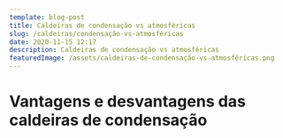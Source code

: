 ```yaml
---
template: blog-post
title: Caldeiras de condensação vs atmosféricas
slug: /caldeiras/condensação-vs-atmosféricas
date: 2020-11-15 12:17
description: Caldeiras de condensação vs atmosféricas
featuredImage: /assets/caldeiras-de-condensação-vs-atmosféricas.png
---
```

# **Vantagens e desvantagens das caldeiras de condensação**